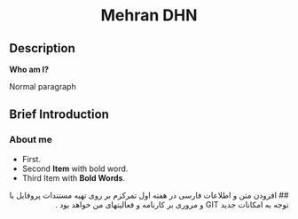 ﻿<h1 align="center">Mehran DHN</h1>

## Description

**Who am I?**

Normal paragraph

## Brief Introduction

### About me

- First.
- Second **Item** with bold word.
- Third Item with **Bold Words**.

<div dir="rtl">
## افزودن متن و اطلاعات فارسی
در هفته اول تمرکزم بر روی تهيه مستندات پروفايل با توجه به امکانات جديد GIT و مروری بر کارنامه و فعاليتهای من خواهد بود . 
</div>